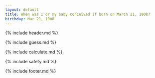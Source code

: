 ```yaml
---
layout: default
title: When was I or my baby conceived if born on March 21, 1908?
birthday: Mar 21, 1908
---
```


{% include header.md %}

{% include guess.md %}

{% include calculate.md %}

{% include safety.md %}

{% include footer.md %}



